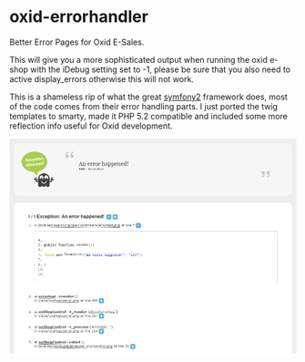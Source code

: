 oxid-errorhandler
=================

Better Error Pages for Oxid E-Sales.

This will give you a more sophisticated output when running the oxid e-shop with the iDebug setting set to -1,
please be sure that you also need to active display_errors otherwise this will not work.

This is a shameless rip of what the great [symfony2](https://github.com/symfony/symfony) framework does,
most of the code comes from their error handling parts. I just ported the twig templates to smarty, made
it PHP 5.2 compatible and included some more reflection info useful for Oxid development.

![Alt text](/screenshot.jpg "Screenshot")
